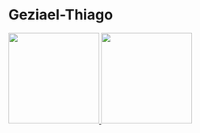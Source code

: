 # Geziael-Thiago
<div>
<a href="https://github.com/GeziaelThiagoPaes ">
<img height="180em" src="https://github-readme-stats.vercel.app/api/top-langs/?username=GeziaelThiagoPaes&layout=compact&langs_count=7&theme=dracula"/>
<img height="180em" src="https://github-readme-stats.vercel.app/api?username=GeziaelThiagoPaes&show_icons=true&theme=dracula&include_all_commits=true&count_private=true"/>
</div>
